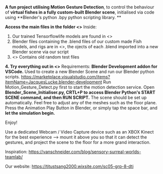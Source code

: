 **A fun project utilising Motion Gesture Detection**, to control the behaviour of **virtual fishes in a fully custom-built Blender scene**, initialised via code using **Blender's python .bpy python scripting library. **

**Access the main files in the folder <<fish-flock-simulation>>**
Inside:
1. Our trained Tensorflowlife models are found in <<model>>
2. Blender files containing the .blend files of our custom made Fish models, and rigs are in <<Blender Scene Files>>, the ojects of each .blend imported into a new Blender scene via our script
3. <<Miscelleanous>> Contains old random test files

**4. Try everything out in <<Run Simulation>>**
Requirements:
**Blender Development addon for VSCode.** Used to create a new Blender Scene and run our Blender python scripts. https://marketplace.visualstudio.com/items?itemName=JacquesLucke.blender-development
Run Motion_Gesture_Detect.py first to start the motion detection service.
Open **Blender_Scene_Initialiser.py, CRTL+P to access Blender Python's START SCENE command, and then RUN SCRIPT.** The scene should be set up automatically. Feel free to adjust any of the meshes such as the floor plane.
Press the Animation Play Button in Blender, or simply tap the space bar, and **let the simulation begin.**

Enjoy!

Use a dedicated Webcam / Video Capture device such as an XBOX Kinect for the best experience --> mount it above you so that it can detect the gestures, and project the scene to the floor for a more grand interaction. 

Inspiration: https://vanschneider.com/blog/sensory-surreal-worlds-teamlab/

Our website:
https://titustsang2000.wixsite.com/sc05-grp-8-dti



